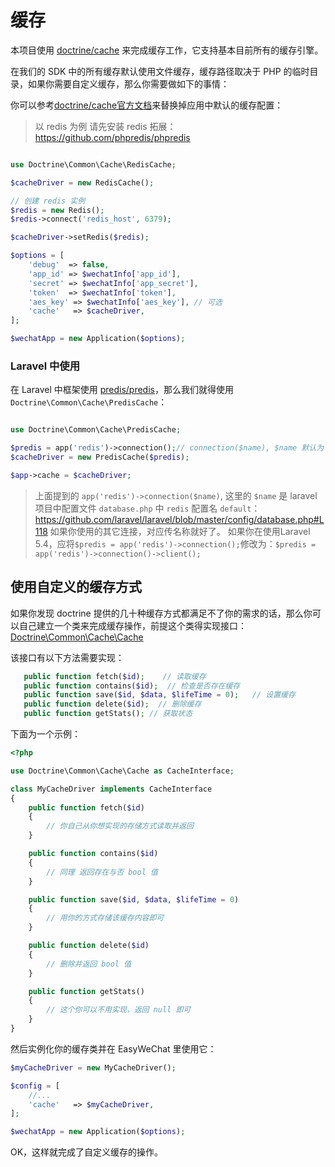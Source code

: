 # 缓存


本项目使用 [doctrine/cache](https://github.com/doctrine/cache) 来完成缓存工作，它支持基本目前所有的缓存引擎。

在我们的 SDK 中的所有缓存默认使用文件缓存，缓存路径取决于 PHP 的临时目录，如果你需要自定义缓存，那么你需要做如下的事情：

你可以参考[doctrine/cache官方文档](http://doctrine-orm.readthedocs.org/projects/doctrine-orm/en/latest/reference/caching.html)来替换掉应用中默认的缓存配置：

> 以 redis 为例
> 请先安装 redis 拓展：https://github.com/phpredis/phpredis

```php

use Doctrine\Common\Cache\RedisCache;

$cacheDriver = new RedisCache();

// 创建 redis 实例
$redis = new Redis();
$redis->connect('redis_host', 6379);

$cacheDriver->setRedis($redis);

$options = [
    'debug'  => false,
    'app_id' => $wechatInfo['app_id'],
    'secret' => $wechatInfo['app_secret'],
    'token'  => $wechatInfo['token'],
    'aes_key' => $wechatInfo['aes_key'], // 可选
    'cache'   => $cacheDriver,
];

$wechatApp = new Application($options);
```

### Laravel 中使用

在 Laravel 中框架使用 [predis/predis](https://github.com/nrk/predis)，那么我们就得使用 `Doctrine\Common\Cache\PredisCache`：

```php

use Doctrine\Common\Cache\PredisCache;

$predis = app('redis')->connection();// connection($name), $name 默认为 `default`
$cacheDriver = new PredisCache($predis);

$app->cache = $cacheDriver;
```

> 上面提到的 `app('redis')->connection($name)`, 这里的 `$name` 是 laravel 项目中配置文件 `database.php` 中 `redis` 配置名 `default`：https://github.com/laravel/laravel/blob/master/config/database.php#L118
> 如果你使用的其它连接，对应传名称就好了。
> 如果你在使用Laravel 5.4，应将`$predis = app('redis')->connection();`修改为：`$predis = app('redis')->connection()->client();`

## 使用自定义的缓存方式

如果你发现 doctrine 提供的几十种缓存方式都满足不了你的需求的话，那么你可以自己建立一个类来完成缓存操作，前提这个类得实现接口：[Doctrine\Common\Cache\Cache](https://github.com/doctrine/cache/blob/master/lib/Doctrine/Common/Cache/Cache.php)

该接口有以下方法需要实现：

```php
   public function fetch($id);    // 读取缓存
   public function contains($id);  // 检查是否存在缓存
   public function save($id, $data, $lifeTime = 0);   // 设置缓存
   public function delete($id);  // 删除缓存
   public function getStats(); // 获取状态
```

下面为一个示例：

```php
<?php

use Doctrine\Common\Cache\Cache as CacheInterface;

class MyCacheDriver implements CacheInterface
{
    public function fetch($id)
    {
        // 你自己从你想实现的存储方式读取并返回
    }

    public function contains($id)
    {
        // 同理 返回存在与否 bool 值
    }

    public function save($id, $data, $lifeTime = 0)
    {
        // 用你的方式存储该缓存内容即可
    }

    public function delete($id)
    {
        // 删除并返回 bool 值
    }

    public function getStats()
    {
        // 这个你可以不用实现，返回 null 即可
    }
}
```

然后实例化你的缓存类并在 EasyWeChat 里使用它：

```php
$myCacheDriver = new MyCacheDriver();

$config = [
    //...
    'cache'   => $myCacheDriver,
];

$wechatApp = new Application($options);
```

OK，这样就完成了自定义缓存的操作。
